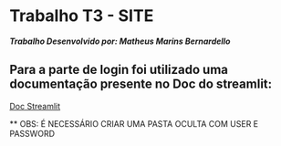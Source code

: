 # Trabalho T3 - SITE 
**_Trabalho Desenvolvido por: Matheus Marins Bernardello_**

## Para a parte de login foi utilizado uma documentação presente no Doc do streamlit:
 [Doc Streamlit](https://docs.streamlit.io/knowledge-base/deploy/authentication-without-sso)

** OBS: É NECESSÁRIO CRIAR UMA PASTA OCULTA COM USER E PASSWORD

